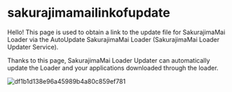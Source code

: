 # sakurajimamailinkofupdate
Hello! This page is used to obtain a link to the update file for SakurajimaMai Loader via the AutoUpdate SakurajimaMai Loader (SakurajimaMai Loader Updater Service).

Thanks to this page, SakurajimaMai Loader Updater can automatically update the Loader and your applications downloaded through the loader.


![df1b1d138e96a45989b4a80c859ef781](https://github.com/user-attachments/assets/2de82a37-1228-4955-abec-376c6979ecc0)
